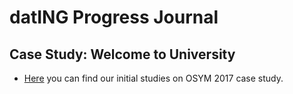 
# datING Progress Journal

## Case Study: Welcome to University

+ [Here](files/Case_Study.html) you can find our initial studies on OSYM 2017 case study.



